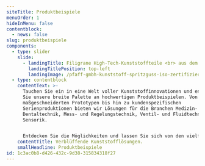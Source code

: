 ```yaml
---
siteTitle: Produktbeispiele
menuOrder: 1
hideInMenu: false
contentblock:
  - news: false
slug: produktbeispiele
components:
  - type: slider
    slide:
      - landingTitle: Filigrane High-Tech-Kunststoffteile <br> aus dem Schwarzwald.
        landingTitlePosition: top-left
        landingImage: /pfaff-gmbh-kunststoff-spritzguss-iso-zertifizierung.jpg
  - type: contentblock
    contentText: >-
      Tauchen Sie ein in eine Welt voller Kunststoffinnovationen und entdecken
      Sie unsere breite Palette an hochwertigen Produktbeispielen. Von
      maßgeschneiderten Prototypen bis hin zu kundenspezifischen
      Serienproduktionen bieten wir Lösungen für die Branchen Medizin- und
      Dentaltechnik, Mess- und Regelungstechnik, Ventil- und Fluidtechnik sowie
      Sensorik.


      Entdecken Sie die Möglichkeiten und lassen Sie sich von den vielfältigen Kunststoffanwendungen bei PFAFF GmbH inspirieren.
    contentTitle: Verblüffende Kunststofflösungen.
    smallHeadline: Produktbeispiele
id: 1c3ac0b8-d426-432c-9d38-315834318f27
---
```

